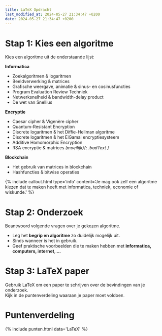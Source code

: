```yaml
---
title: LaTeX Opdracht
last_modified_at: 2024-05-27 21:34:47 +0200
date: 2024-05-27 21:34:47 +0200
---
```


# Stap 1: Kies een algoritme

Kies een algoritme uit de onderstaande lijst:

**Informatica**
- Zoekalgoritmen & logaritmen
- Beeldverwerking & matrices
- Grafische weergave, animatie & sinus- en cosinusfuncties
- Program Evaluation Review Techniek
- Netwerksnelheid & bandwidth-delay product
- De wet van Snellius

**Encryptie**
- Caesar cipher & Vigenère cipher
- Quantum-Resistant Encryption
- Discrete logaritmen & het Diffie-Hellman algoritme
- Discrete logaritmen & het ElGamal encryptiesysteem
- Additive Homomorphic Encryption
- RSA encryptie & matrices *<span>(moeilijk)</span>{: .badText }*

**Blockchain**
- Het gebruik van matrices in blockchain
- Hashfuncties & bitwise operaties


{% include callout.html type='info' content='Je mag ook zelf een algoritme kiezen dat te maken heeft met informatica, techniek, economie of wiskunde.' %}

# Stap 2: Onderzoek

Beantwoord volgende vragen over je gekozen algoritme.
- Leg het **begrip en algoritme** zo duidelijk mogelijk uit.
- Sinds wanneer is het in gebruik.
- Geef praktische voorbeelden die te maken hebben met **informatica, computers, internet, ...**

# Stap 3: LaTeX paper

Gebruik LaTeX om een paper te schrijven over de bevindingen van je onderzoek.  
Kijk in de puntenverdeling waaraan je paper moet voldoen.

# Puntenverdeling

{% include punten.html data='LaTeX' %}
